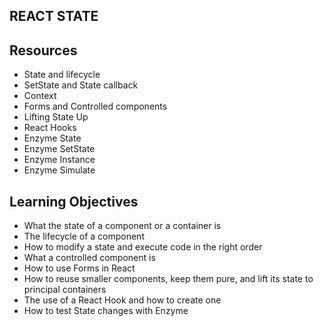 ## REACT STATE
## Resources
- State and lifecycle
- SetState and State callback
- Context
- Forms and Controlled components
- Lifting State Up
- React Hooks
- Enzyme State
- Enzyme SetState
- Enzyme Instance
- Enzyme Simulate

## Learning Objectives

- What the state of a component or a container is
- The lifecycle of a component
- How to modify a state and execute code in the right order
- What a controlled component is
- How to use Forms in React
- How to reuse smaller components, keep them pure, and lift its state to principal containers
- The use of a React Hook and how to create one
- How to test State changes with Enzyme

